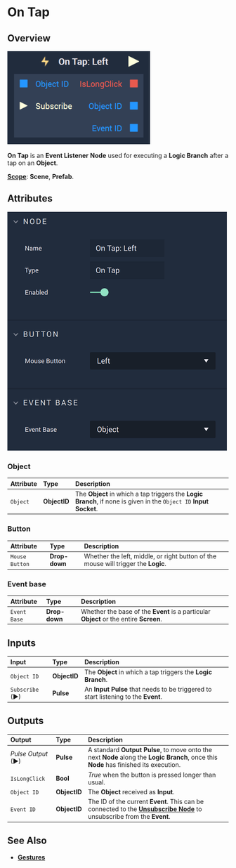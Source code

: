 # On Tap

## Overview

![The On Tap Node.](../../../.gitbook/assets/ontapnodeupdate.png)

**On Tap** is an **Event Listener** **Node** used for executing a **Logic Branch** after a tap on an **Object**.

[**Scope**](../../overview.md#scopes): **Scene**, **Prefab**.

## Attributes


![The On Tap Node Attributes.](../../../.gitbook/assets/ontapattributesupdate.png)

### Object

| Attribute | Type | Description |
| :--- | :--- | :--- |
| `Object` | **ObjectID** | The **Object** in which a tap triggers the **Logic Branch**, if none is given in the `Object ID` **Input Socket**. |

### Button

| Attribute | Type | Description |
| :--- | :--- | :--- |
| `Mouse Button` | **Drop-down** | Whether the left, middle, or right button of the mouse will trigger the **Logic**. |

### Event base

| Attribute | Type | Description |
| :--- | :--- | :--- |
| `Event Base` | **Drop-down** | Whether the base of the **Event** is a particular **Object** or the entire **Screen**.|

## Inputs

| Input | Type | Description |
| :--- | :--- | :--- |
| `Object ID` | **ObjectID** | The **Object** in which a tap triggers the **Logic Branch**. |
| `Subscribe` (►)|**Pulse** | An **Input Pulse** that needs to be triggered to start listening to the **Event**. |

## Outputs

| Output | Type | Description |
| :--- | :--- | :--- |
| _Pulse Output_ \(►\) | **Pulse** | A standard **Output Pulse**, to move onto the next **Node** along the **Logic Branch**, once this **Node** has finished its execution. |
| `IsLongClick` | **Bool** | _True_ when the button is pressed longer than usual. |
| `Object ID` | **ObjectID** | The **Object** received as **Input**. | 
|`Event ID`| **ObjectID**| The ID of the current **Event**. This can be connected to the [**Unsubscribe Node**](../../incari/event/unsubscribe.md) to unsubscribe from the **Event**.|

## See Also

* [**Gestures**](./)

